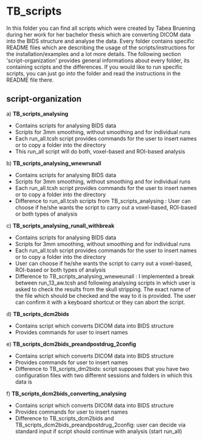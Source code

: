 # **TB_scripts**
In this folder you can find all scripts which were created by Tabea Bruening during her work for her bachelor thesis which are converting DICOM data into the BIDS structure and analyse the data. Every folder contains specific README files which are describing the usage of the scripts/instructions for the installation/examples and a lot more details.
The following section 'script-organization' provides general informations about every folder, its containing scripts and the differences. If you would like to run specific scripts, you can just go into the folder and read the instructions in the README file there.

## **script-organization**

a) **TB_scripts_analysing**

* Contains scripts for analysing BIDS data
* Scripts for 3mm smoothing, without smoothing and for individual runs
* Each run\_all.tcsh script provides commands for the user to insert names or to copy a folder into the directory
* This run\_all script will do both, voxel-based and ROI-based analysis

b) **TB_scripts_analysing_wnewrunall**

* Contains scripts for analysing BIDS data
* Scripts for 3mm smoothing, without smoothing and for individual runs
* Each run\_all.tcsh script provides commands for the user to insert names or to copy a folder into the directory
* Difference to run\_all.tcsh scripts from TB\_scripts_analysing : User can choose if he/she wants the script to carry out a voxel-based, ROI-based or both types of analysis

c) **TB_scripts_analysing_runall_withbreak**

* Contains scripts for analysing BIDS data
* Scripts for 3mm smoothing, without smoothing and for individual runs
* Each run\_all.tcsh script provides commands for the user to insert names or to copy a folder into the directory
* User can choose if he/she wants the script to carry out a voxel-based, ROI-based or both types of analysis
* Difference to TB\_scripts\_analysing\_wneweunall : I implemented a break between run\_13_aw.tcsh and following analysing scripts in which user is asked to check the results from the skull stripping. The exact name of the file which should be checked and the way to it is provided. The user can confirm it with a keyboard shortcut or they can abort the script.
  
d) **TB_scripts_dcm2bids**

* Contains script which converts DICOM data into BIDS structure
* Provides commands for user to insert names
  
e) **TB_scripts_dcm2bids_preandpostdrug_2config**

* Contains script which converts DICOM data into BIDS structure
* Provides commands for user to insert names
* Difference to TB_scripts_dm2bids: script supposes that you have two configuration files with two different sessions and folders in which this data is

f) **TB_scripts_dcm2bids_converting_analysing**

* Contains script which converts DICOM data into BIDS structure
* Provides commands for user to insert names
* Difference to TB\_scripts\_dcm2bids and TB\_scripts\_dcm2bids\_preandpostdrug\_2config: user can decide via standard input if script should continue with analysis (start run_all)



